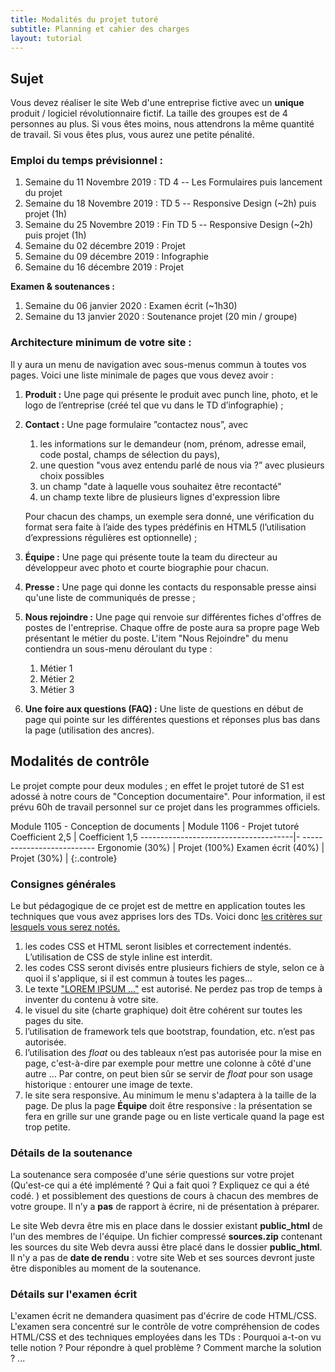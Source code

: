 ```yaml
---
title: Modalités du projet tutoré 
subtitle: Planning et cahier des charges
layout: tutorial
---
```


## Sujet

Vous devez réaliser le site Web d'une entreprise fictive avec un **unique**
produit / logiciel révolutionnaire fictif.  La taille des groupes est de 4
personnes au plus. Si vous êtes moins, nous attendrons la même quantité de
travail. Si vous êtes plus, vous aurez une petite pénalité.

<!-- Pas un magasin avec plusieurs produits ! -->

### Emploi du temps prévisionnel :

1. Semaine du 11 Novembre 2019 : TD 4 -- Les Formulaires puis lancement du projet
1. Semaine du 18 Novembre 2019 : TD 5 -- Responsive Design (~2h) puis projet (1h)
1. Semaine du 25 Novembre 2019 : Fin TD 5 -- Responsive Design (~2h) puis projet (1h)
1. Semaine du 02 décembre 2019 : Projet
1. Semaine du 09 décembre 2019 : Infographie
1. Semaine du 16 décembre 2019 : Projet

**Examen & soutenances :**

1. Semaine du 06 janvier 2020  : Examen écrit (~1h30)
1. Semaine du 13 janvier 2020  : Soutenance projet (20 min / groupe)

### Architecture minimum de votre site :

Il y aura un menu de navigation avec sous-menus commun à toutes vos pages. Voici
une liste minimale de pages que vous devez avoir :

1. **Produit :** Une page qui présente le produit avec punch line, photo,
et le logo de l’entreprise (créé tel que vu dans le TD d’infographie) ;

1. **Contact :** Une page formulaire ”contactez nous”, avec

   1. les informations sur le demandeur (nom, prénom, adresse email, code postal, champs de sélection du pays),
   1. une question "vous avez entendu parlé de nous via ?” avec plusieurs choix possibles <!-- checkbox -->
   1. un champ "date à laquelle vous souhaitez être recontacté" 
   1. un champ texte libre de plusieurs lignes d'expression libre

   Pour chacun des champs, un exemple sera donné, une vérification du format sera
   faite à l’aide des types prédéfinis en HTML5 (l’utilisation d’expressions régulières
   est optionnelle) ;

1. **Équipe :** Une page qui présente toute la team du directeur au développeur
avec photo et courte biographie pour chacun. 

1. **Presse :** Une page qui donne les contacts du responsable presse ainsi qu'une liste de communiqués de presse ;

1. **Nous rejoindre :** Une page qui renvoie sur différentes fiches d'offres de
postes de l'entreprise. Chaque offre de poste aura sa propre page Web présentant
le métier du poste. L'item "Nous Rejoindre" du menu contiendra un sous-menu
déroulant du type :

   1. Métier 1
   1. Métier 2
   1. Métier 3

1. **Une foire aux questions (FAQ) :** Une liste de questions en début de page qui pointe sur les différentes 
questions et réponses plus bas dans la page (utilisation des ancres).


<!-- Équipe : Cette page sera responsive: présentation en grille si grande page ou liste si visualisation sur mobile. -->
<!-- - une page simple de site "under construction"/"coming soon", -->

## Modalités de contrôle

Le projet compte pour deux modules ; en effet le projet tutoré de S1 est adossé
à notre cours de "Conception documentaire". Pour information, il est prévu 60h
de travail personnel sur ce projet dans les programmes officiels.

Module 1105 - Conception de documents | Module 1106 - Projet tutoré
Coefficient 2,5                       | Coefficient 1,5
--------------------------------------|- --------------------------
Ergonomie (30%)                       | Projet (100%)
Examen écrit (40%)                    |
Projet (30%)                          | 
{:.controle}

<style scoped>
table.controle td, table.controle th {
  border:2px solid black;
}

table.controle th {
background-color:#EEE;
}

table.controle {
  margin:auto;
}

</style>

### Consignes générales

Le but pédagogique de ce projet est de mettre en application toutes les
techniques que vous avez apprises lors des TDs. Voici donc
[les critères sur lesquels vous serez
notés.](https://docs.google.com/spreadsheets/d/1CHQ6imNxRFWHETmVZbRyPIxg8hV8nVrNcHthe1TGHxg/edit?usp=sharing)

<!-- Cette grille **peut évoluer** jusqu'à la soutenance. -->

1. les codes CSS et HTML seront lisibles et correctement indentés. L’utilisation
   de CSS de style inline est interdit.
1. les codes CSS seront divisés entre plusieurs fichiers de style, selon ce à
   quoi il s'applique, si il est commun à toutes les pages...
   <!-- En faire un attendu ? -->
1. Le texte 
   ["LOREM IPSUM ..."](https://www.qwant.com/?q=lorem+ipsum&client=opensearch)
    est autorisé. Ne perdez pas trop de temps à inventer du contenu à votre
    site. <!-- under construction, ne pas passer trop de temps sur le contenu
    -->
1. le visuel du site (charte graphique) doit être cohérent sur toutes les pages du site.
1. l’utilisation de framework tels que bootstrap, foundation, etc. n’est pas autorisée. 
1. l’utilisation des *float* ou des tableaux n’est pas autorisée pour la mise en
   page, c'est-à-dire par exemple pour mettre une colonne à côté d'une autre
   ... Par contre, on peut bien sûr se servir de *float* pour son usage
   historique : entourer une image de texte.
1. le site sera responsive. Au minimum le menu s'adaptera à la taille de la
   page. De plus la page **Équipe** doit être responsive : la présentation se
   fera en grille sur une grande page ou en liste verticale quand la page est
   trop petite.

<!-- 1. la liste des display autorisés est : block, inline, flex et none. -->
<!-- <\!-- 1. Un seul fichier CSS pour toutes les pages. -\-> -->
<!-- 1. Le CSS devra être synthétique: Par exemple, il devra privilégier -->
<!--    l’utilisation des classes en CSS à l’usage d’identifiant et de règles qui ne -->
<!--    s’appliquent qu’à un seul élément. -->
<!-- 1. Il est très facile de perdre des heures sur un petit détail en CSS. Il est -->
<!--    important d'avoir d'abord un site grossièrement fini plutôt qu'une section de -->
<!--    page parfaite. -->

### Détails de la soutenance

La soutenance sera composée d'une série questions sur votre projet (Qu'est-ce
qui a été implémenté ? Qui a fait quoi ? Expliquez ce qui a été codé. ) et
possiblement des questions de cours à chacun des membres de votre groupe. Il n’y
a **pas** de rapport à écrire, ni de présentation à préparer.


Le site Web devra être mis en place dans le dossier existant **public_html** de
l'un des membres de l'équipe. Un fichier compressé **sources.zip** contenant les
sources du site Web devra aussi être placé dans le dossier **public_html**.  Il
n'y a pas de **date de rendu** : votre site Web et ses sources devront juste être
disponibles au moment de la soutenance.

### Détails sur l'examen écrit

L'examen écrit ne demandera quasiment pas d'écrire de code HTML/CSS. L'examen
sera concentré sur le contrôle de votre compréhension de codes HTML/CSS et des
techniques employées dans les TDs : Pourquoi a-t-on vu telle notion ? Pour
répondre à quel problème ? Comment marche la solution ? ...



<!-- ————————————— -->
<!-- Pour nous plus tard:  éléments de la grille de notation: -->
<!-- ————————————— -->

<!-- Critères: -->

<!-- sélecteurs CSS : sélecteurs de base, combinaison et règles de priorité -->
<!-- propriétés CSS classiques (couleur, taille, fontes, text-align  -->
<!-- modèle de boite : padding, border, margin avec auto -->
<!-- float simple (image dans un texte) et clear -->
<!-- position : static, relative, absolute, fixed -->
<!-- display : -->


<!-- Notes: -->
<!-- Installer le site à la racine du public_html de l'un des membres -> prévoir un google doc -->
<!-- twitter : juste image et lien -->

<!-- Menu de navigation -->
<!-- keywords avec boite qui s'ouvre quand on passe la souris dessus -->
<!-- Pas d'animation CSS – Pas de framework CSS (bootstrap, fundation) -->

